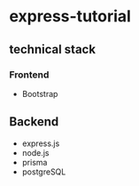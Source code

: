 # express-tutorial

## technical stack
### Frontend
- Bootstrap

## Backend
- express.js
- node.js
- prisma
- postgreSQL